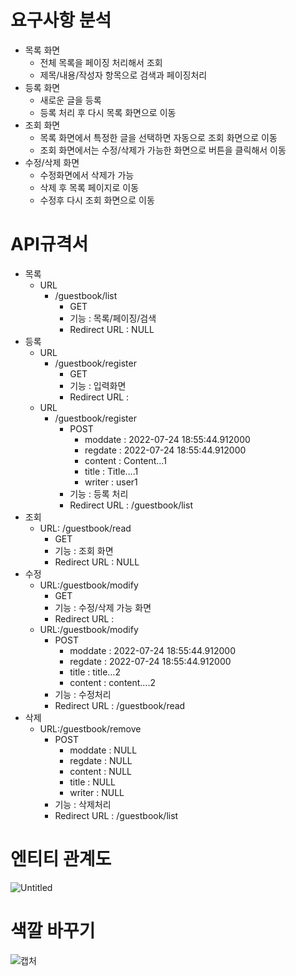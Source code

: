 # 요구사항 분석

- 목록 화면
    - 전체 목록을 페이징 처리해서 조회
    - 제목/내용/작성자 항목으로 검색과 페이징처리
- 등록 화면
    - 새로운 글을 등록
    - 등록 처리 후 다시 목록 화면으로 이동
- 조회 화면
    - 목록 화면에서 특정한 글을 선택하면 자동으로 조회 화면으로 이동
    - 조회 화면에서는 수정/삭제가 가능한 화면으로 버튼을 클릭해서 이동
- 수정/삭제 화면
    - 수정화면에서 삭제가 가능
    - 삭제 후 목록 페이지로 이동
    - 수정후 다시 조회 화면으로 이동


# API규격서

- 목록
    - URL
        - /guestbook/list
            - GET
            - 기능 : 목록/페이징/검색
            - Redirect URL : NULL
- 등록
    - URL
        - /guestbook/register
            - GET
            - 기능 : 입력화면
            - Redirect URL :
    - URL
        - /guestbook/register
            - POST
                - moddate : 2022-07-24 18:55:44.912000
                - regdate : 2022-07-24 18:55:44.912000
                - content : Content…1
                - title : Title….1
                - writer : user1
            - 기능 : 등록 처리
            - Redirect URL : /guestbook/list
- 조회
    - URL: /guestbook/read
        - GET
        - 기능 : 조회 화면
        - Redirect URL : NULL
- 수정
    - URL:/guestbook/modify
        - GET
        - 기능 : 수정/삭제 가능 화면
        - Redirect URL :
    - URL:/guestbook/modify
        - POST
            - moddate : 2022-07-24 18:55:44.912000
            - regdate : 2022-07-24 18:55:44.912000
            - title : title…2
            - content : content….2
        - 기능 : 수정처리
        - Redirect URL : /guestbook/read
- 삭제
    - URL:/guestbook/remove
        - POST
            - moddate : NULL
            - regdate : NULL
            - content : NULL
            - title : NULL
            - writer : NULL
        - 기능 : 삭제처리
        - Redirect URL : /guestbook/list

# 엔티티 관계도
![Untitled](https://user-images.githubusercontent.com/97961558/180749304-a14cd2f0-6966-429f-a958-6973a7709dca.png)


# 색깔 바꾸기
![캡처](https://user-images.githubusercontent.com/97961558/180749739-20bc9e51-1343-475c-ae8d-963e40635144.PNG)
